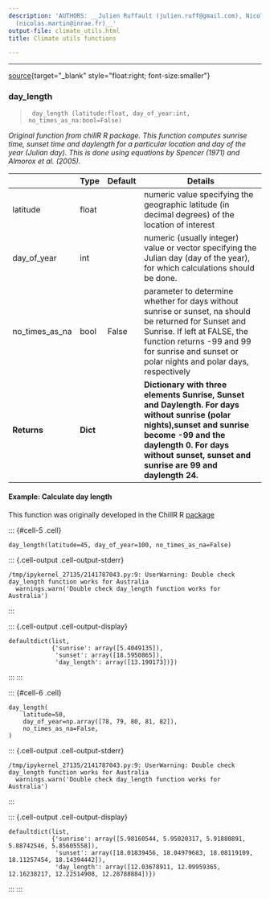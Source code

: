 ```yaml
---
description: 'AUTHORS: __Julien Ruffault (julien.ruff@gmail.com), Nicolas Martin-StPaul
  (nicolas.martin@inrae.fr)__'
output-file: climate_utils.html
title: Climate utils functions

---
```



<!-- WARNING: THIS FILE WAS AUTOGENERATED! DO NOT EDIT! -->

---

[source](https://github.com/ecamo19/pysureau/blob/master/pysureau/climate_utils.py#L17){target="_blank" style="float:right; font-size:smaller"}

### day_length

>      day_length (latitude:float, day_of_year:int, no_times_as_na:bool=False)

*Original function from chillR R package. This function computes sunrise time, sunset time and daylength for a particular location and day of the year (Julian day). This is done using equations by Spencer (1971) and Almorox et al. (2005).*

|    | **Type** | **Default** | **Details** |
| -- | -------- | ----------- | ----------- |
| latitude | float |  | numeric value specifying the geographic latitude (in decimal degrees) of the location of interest |
| day_of_year | int |  | numeric (usually integer) value or vector specifying the Julian day (day of the year), for which calculations should be done. |
| no_times_as_na | bool | False | parameter to determine whether for days without sunrise or sunset, na should be returned for Sunset and Sunrise. If left at FALSE, the function returns -99 and 99 for sunrise and sunset or polar nights and polar days, respectively |
| **Returns** | **Dict** |  | **Dictionary with three elements Sunrise, Sunset and Daylength. For days without sunrise (polar nights),sunset and sunrise become -99 and the daylength 0. For days without sunset, sunset and sunrise are 99 and daylength 24.** |


#### __Example: Calculate day length__

This function was originally developed in the ChillR R [package](https://cran.r-project.org/web/packages/chillR/chillR.pdf)

::: {#cell-5 .cell}
``` {.python .cell-code}
day_length(latitude=45, day_of_year=100, no_times_as_na=False)
```

::: {.cell-output .cell-output-stderr}
```
/tmp/ipykernel_27135/2141787043.py:9: UserWarning: Double check day_length function works for Australia
  warnings.warn('Double check day_length function works for Australia')
```
:::

::: {.cell-output .cell-output-display}
```
defaultdict(list,
            {'sunrise': array([5.4049135]),
             'sunset': array([18.5950865]),
             'day_length': array([13.190173])})
```
:::
:::


::: {#cell-6 .cell}
``` {.python .cell-code}
day_length(
    latitude=50,
    day_of_year=np.array([78, 79, 80, 81, 82]),
    no_times_as_na=False,
)
```

::: {.cell-output .cell-output-stderr}
```
/tmp/ipykernel_27135/2141787043.py:9: UserWarning: Double check day_length function works for Australia
  warnings.warn('Double check day_length function works for Australia')
```
:::

::: {.cell-output .cell-output-display}
```
defaultdict(list,
            {'sunrise': array([5.98160544, 5.95020317, 5.91880891, 5.88742546, 5.85605558]),
             'sunset': array([18.01839456, 18.04979683, 18.08119109, 18.11257454, 18.14394442]),
             'day_length': array([12.03678911, 12.09959365, 12.16238217, 12.22514908, 12.28788884])})
```
:::
:::


